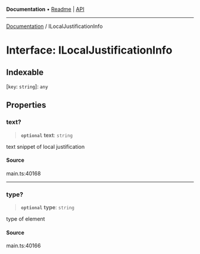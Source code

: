 **Documentation** • [Readme](../README.md) \| [API](../globals.md)

***

[Documentation](../README.md) / ILocalJustificationInfo

# Interface: ILocalJustificationInfo

## Indexable

 \[`key`: `string`\]: `any`

## Properties

### text?

> **`optional`** **text**: `string`

text snippet of local justification

#### Source

main.ts:40168

***

### type?

> **`optional`** **type**: `string`

type of element

#### Source

main.ts:40166
